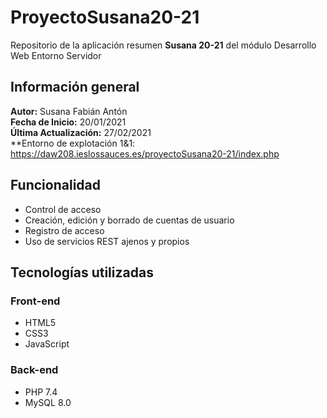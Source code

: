 # ProyectoSusana20-21
Repositorio de la aplicación resumen **Susana 20-21**
del módulo Desarrollo Web Entorno Servidor

## Información general
**Autor:** Susana Fabián Antón<br>
**Fecha de Inicio:**  20/01/2021<br>
**Última Actualización:**  27/02/2021<br>
**Entorno de explotación 1&1: https://daw208.ieslossauces.es/proyectoSusana20-21/index.php

## Funcionalidad
- Control de acceso
- Creación, edición y borrado de cuentas de usuario
- Registro de acceso
- Uso de servicios REST ajenos y propios
## Tecnologías utilizadas
### Front-end
- HTML5
- CSS3
- JavaScript
### Back-end
- PHP 7.4
- MySQL 8.0
